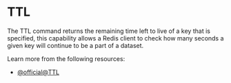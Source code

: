 # TTL

The TTL command returns the remaining time left to live of a key that is specified, this capability allows a Redis client to check how many seconds a given key will continue to be a part of a dataset.

Learn more from the following resources:

- [@official@TTL](https://redis.io/docs/latest/commands/ttl/)